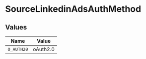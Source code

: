 # SourceLinkedinAdsAuthMethod


## Values

| Name       | Value      |
| ---------- | ---------- |
| `O_AUTH20` | oAuth2.0   |